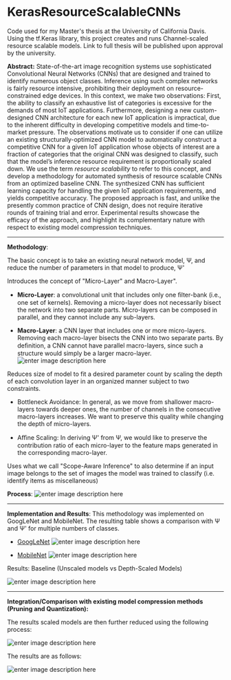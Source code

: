 # KerasResourceScalableCNNs
Code used for my Master's thesis at the University of California Davis.
Using the tf.Keras library, this project creates and runs Channel-scaled resource scalable models. Link to full thesis will be published upon approval by the university. 

**Abstract:**
State-of-the-art image recognition systems use sophisticated Convolutional Neural Networks (CNNs) that are designed and trained to identify numerous object classes. Inference using such complex networks is fairly resource intensive, prohibiting their deployment on resource-constrained edge devices. In this context, we make two observations: First, the ability to classify an exhaustive list of categories is excessive for the demands of most IoT applications. Furthermore, designing a new custom-designed CNN architecture for each new IoT application is impractical, due to the inherent difficulty in developing competitive models and time-to-market pressure. The observations motivate us to consider if one can utilize an existing structurally-optimized CNN model to automatically construct a competitive CNN for a given IoT application whose objects of interest are a fraction of categories that the original CNN was designed to classify, such that the model’s inference resource requirement is proportionally scaled down. We use the term *resource scalability* to refer to this concept, and develop a methodology for automated synthesis of resource scalable CNNs from an optimized baseline CNN. The synthesized CNN has sufficient learning capacity for handling the given IoT application requirements, and yields competitive accuracy. The proposed approach is fast, and unlike the presently common practice of CNN design, does not require iterative rounds of training trial and error. Experimental results showcase the efficacy of the approach, and highlight its complementary nature with respect to existing model compression techniques.

---
**Methodology**:

The basic concept is to take an existing neural network model, Ψ,  and reduce the number of parameters in that model to produce, Ψ'

Introduces the concept of "Micro-Layer" and Macro-Layer".

 - **Micro-Layer**:  a convolutional unit that includes only one ﬁlter-bank (i.e., one set of kernels). Removing a micro-layer does not necessarily bisect the network into two separate parts. Micro-layers can be composed in parallel, and they cannot include any sub-layers.

 - **Macro-Layer**: a CNN layer that includes one or more micro-layers. Removing each macro-layer bisects the CNN into two separate parts. By deﬁnition, a CNN cannot have parallel macro-layers, since such a structure would simply be a larger macro-layer. 
 ![enter image description here](https://drive.google.com/uc?export=view&id=1PSP18p8We8MM9XDLAVOUKPKr1qDeduPN
)

Reduces size of model to fit a desired parameter count by scaling the depth of each convolution layer in an organized manner subject to two constraints.

 - Bottleneck Avoidance: In general, as we move from shallower macro-layers towards deeper ones, the number of channels in the consecutive macro-layers increases. We want to preserve this quality while changing the depth of micro-layers. 
 
 - Aﬃne Scaling: In deriving Ψ' from Ψ, we would like to preserve the contribution ratio of each micro-layer to the feature maps generated in the corresponding macro-layer.

Uses what we call "Scope-Aware Inference" to also determine if an input image belongs to the set of images the model was trained to classify (i.e. identify items as miscellaneous)

**Process**:
![enter image description here](https://drive.google.com/uc?export=view&id=19KdP9hHF03PK_VYojeqh_KV7K3C_-RFR
)

---

**Implementation and Results**:
This methodology was implemented on GoogLeNet and MobileNet. The resulting table shows a comparison with Ψ and Ψ' for multiple numbers of classes.

 - [GoogLeNet](https://arxiv.org/abs/1409.4842)
![enter image description here](https://drive.google.com/uc?export=view&id=1W4XVg4CgJp25sZ3hwreJ_D8Xu0GVCuaX
)
 

 - [MobileNet](https://arxiv.org/abs/1704.04861)
![enter image description here](https://drive.google.com/uc?export=view&id=1YVyfnma7K-EpMxcjIZBGbxkA2Lysx8jf
)

Results: Baseline (Unscaled models vs Depth-Scaled Models)

![enter image description here](https://drive.google.com/uc?export=view&id=1AysGWr_PEfmHL5Qtmkop9Yj1nt7XDl1s
)

---
**Integration/Comparison with existing model compression methods (Pruning and Quantization):**

The results scaled models are then further reduced using the following process:

![enter image description here](https://drive.google.com/uc?export=view&id=1-xIBUvw_WRX6xOtEhce-1KIn7hyLeUDi
)

The results are as follows:

![enter image description here](https://drive.google.com/uc?export=view&id=1RLsyv2D_L3mlSwv8oLxmtDGP-RKP_j-I
)

